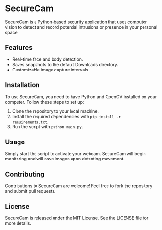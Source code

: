 # SecureCam

SecureCam is a Python-based security application that uses computer vision to detect and record potential intrusions or presence in your personal space.

## Features
- Real-time face and body detection.
- Saves snapshots to the default Downloads directory.
- Customizable image capture intervals.

## Installation

To use SecureCam, you need to have Python and OpenCV installed on your computer. Follow these steps to set up:

1. Clone the repository to your local machine.
2. Install the required dependencies with `pip install -r requirements.txt`.
3. Run the script with `python main.py`.

## Usage

Simply start the script to activate your webcam. SecureCam will begin monitoring and will save images upon detecting movement.

## Contributing

Contributions to SecureCam are welcome! Feel free to fork the repository and submit pull requests.

## License

SecureCam is released under the MIT License. See the LICENSE file for more details.
